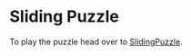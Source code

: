 # Sliding Puzzle

To play the puzzle head over to [SlidingPuzzle](https://alexhkurz.github.io/SlidingPuzzle/).

<!--Some puzzles have solutions, others don't.

Can you tell which?-->
